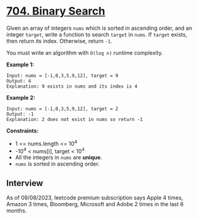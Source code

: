 # [704. Binary Search](https://leetcode.com/problems/binary-search/)

Given an array of integers `nums` which is sorted in ascending order, and an integer `target`, write a function to search `target` in `nums`. If `target` exists, then return its index. Otherwise, return `-1`.

You must write an algorithm with `O(log n)` runtime complexity.

**Example 1:**
```
Input: nums = [-1,0,3,5,9,12], target = 9
Output: 4
Explanation: 9 exists in nums and its index is 4
```

**Example 2:**
```
Input: nums = [-1,0,3,5,9,12], target = 2
Output: -1
Explanation: 2 does not exist in nums so return -1
```

**Constraints:**
* 1 <= nums.length <= 10<sup>4</sup>
* -10<sup>4</sup> < nums[i], target < 10<sup>4</sup>
* All the integers in `nums` are **unique**.
* `nums` is sorted in ascending order.

## Interview
As of 09/08/2023, leetcode premium subscription says Apple 4 times, Amazon 3 times, Bloomberg, Microsoft and Adobe 2 times in the last 6 months.
